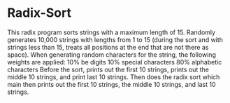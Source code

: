 # Radix-Sort
 This radix program sorts strings with a maximum length of 15.  Randomly generates 10,000 strings with lengths from 1 to 15 (during the sort and with strings less than 15, treats all positions at the end that are not there as space). When generating random characters for the string, the following weights are applied: 10% be digits 10% special characters 80% alphabetic characters  Before the sort, prints out the first 10 strings, prints out the middle 10 strings, and print last 10 strings. Then does the radix sort which main then prints out the first 10 strings, the middle 10 strings, and last 10 strings.
